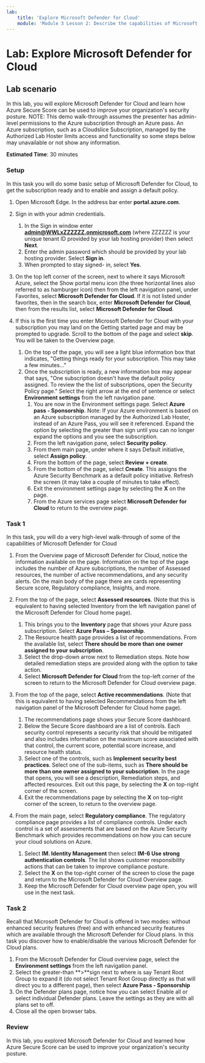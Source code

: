 ```yaml
---
lab:
    title: 'Explore Microsoft Defender for Cloud'
    module: 'Module 3 Lesson 2: Describe the capabilities of Microsoft security solutions: Describe security management capabilities of Azure'
---
```


# Lab: Explore Microsoft Defender for Cloud

## Lab scenario

In this lab, you will explore Microsoft Defender for Cloud and learn how Azure Secure Score can be used to improve your organization's security posture.  NOTE: This demo walk-through assumes the presenter has admin-level permissions to the Azure subscription through an Azure pass.  An Azure subscription, such as a Cloudslice Subscription, managed by the Authorized Lab Hoster limits access and functionality so some steps below may unavailable or not show any information.

**Estimated Time**: 30 minutes

### Setup

In this task you will do some basic setup of Microsoft Defender for Cloud, to get the subscription ready and to enable and assign a default policy.

1. Open Microsoft Edge. In the address bar enter **portal.azure.com**.

1. Sign in with your admin credentials.
    1. In the Sign in window enter **admin@WWLxZZZZZZ.onmicrosoft.com** (where ZZZZZZ is your unique tenant ID provided by your lab hosting provider) then select **Next**.
    1. Enter the admin password which should be provided by your lab hosting provider. Select **Sign in**.
    1. When prompted to stay signed- in, select **Yes**.

1. On the top left corner of the screen, next to where it says Microsoft Azure, select the Show portal menu icon (the three horizontal lines also referred to as hamburger icon) then from the left navigation panel, under Favorites, select **Microsoft Defender for Cloud**.  If it is not listed under favorites, then in the search box, enter **Microsoft Defender for Cloud**, then from the results list, select **Microsoft Defender for Cloud**.

1. If this is the first time you enter Microsoft Defender for Cloud with your subscription you may land on the Getting started page and may be prompted to upgrade.  Scroll to the bottom of the page and select **skip**.  You will be taken to the Overview page.
    1. On the top of the page, you will see a light blue information box that indicates, "Getting things ready for your subscription. This may take a few minutes..."
    1. Once the subscription is ready, a new information box may appear that says, "One subscription doesn't have the default policy assigned. To review the the list of subscriptions, open the Security Policy page."  Select the right arrow at the end of sentence or select **Environment settings** from the left navigation pane.
        1. You are now in the Environment settings page. Select **Azure pass - Sponsorship**.  Note:  If your Azure environment is based on an Azure subscription managed by the Authorized Lab Hoster, instead of an Azure Pass, you will see it referenced. Expand the option by selecting the greater than sign until you can no longer expand the options and you see the subscription.
        1. From the left navigation pane, select **Security policy**.
        1. From them main page, under where it says Default initiative, select **Assign policy**.
        1. From the bottom of the page, select **Review + create**.
        1. From the bottom of the page, select **Create**.  This assigns the Azure Security Benchmark as a default policy initiative.  Refresh the screen (it may take a couple of minutes to take effect).
        1. Exit the environment settings page by selecting the **X** on the page.  
        1. From the Azure services page select **Microsoft Defender for Cloud** to return to the overview page.

### Task 1

In this task, you will do a very high-level walk-through of some of the capabilities of Microsoft Defender for Cloud

1. From the Overview page of Microsoft Defender for Cloud, notice the information available on the page.  Information on the top of the page includes the number of Azure subscriptions, the number of Assessed resources, the number of active recommendations, and any security alerts.  On the main body of the page there are cards representing Secure score, Regulatory compliance, Insights, and more.

1. From the top of the page, select **Assessed resources**.  (Note that this is equivalent to having selected Inventory from the left navigation panel of the Microsoft Defender for Cloud home page).
    1. This brings you to the **Inventory** page that shows your Azure pass subscription.  Select **Azure Pass – Sponsorship**.
    1. The Resource health page provides a list of recommendations.  From the available list, select **There should be more than one owner assigned to your subscription**.
    1. Select the drop-down arrow next to Remediation steps. Note how detailed remediation steps are provided along with the option to take action.  
    1. Select **Microsoft Defender for Cloud** from the top-left corner of the screen to return to the Microsoft Defender for Cloud overview page.

1. From the top of the page, select **Active recommendations**.  (Note that this is equivalent to having selected Recommendations from the left navigation panel of the Microsoft Defender for Cloud home page).
    1. The recommendations page shows your Secure Score dashboard.
    1. Below the Secure Score dashboard are a list of controls. Each security control represents a security risk that should be mitigated and also includes information on the maximum score associated with that control, the current score, potential score increase, and resource health status.  
    1. Select one of the controls, such as **Implement security best practices**.  Select one of the sub-items, such as **There should be more than one owner assigned to your subscription**.  In the page that opens, you will see a description, Remediation steps, and affected resources. Exit out this page, by selecting the **X** on top-right corner of the screen.
    1. Exit the recommendations page by selecting the **X** on top-right corner of the screen, to return to the overview page.

1. From the main page, select **Regulatory compliance**. The regulatory compliance page provides a list of compliance controls.  Under each control is a set of assessments that are based on the Azure Security Benchmark which provides recommendations on how you can secure your cloud solutions on Azure.
    1. Select **IM. Identity Management** then select **IM-6 Use strong authentication controls**.  The list shows customer responsibility actions that can be taken to improve compliance posture.
    1. Select the **X** on the top-right corner of the screen to close the page and return to the Microsoft Defender for Cloud Overview page.
    1. Keep the Microsoft Defender for Cloud overview page open, you will use in the next task.

### Task 2

Recall that Microsoft Defender for Cloud is offered in two modes: without enhanced security features (free) and with enhanced security features which are available through the Microsoft Defender for Cloud plans. In this task you discover how to enable/disable the various Microsoft Defender for Cloud plans.

1. From the Microsoft Defender for Cloud overview page, select the **Environment settings** from the left navigation panel.
1. Select the greater-than **>**sign next to where is say Tenant Root Group to expand it (do not select Tenant Root Group directly as that will direct you to a different page), then select **Azure Pass - Sponsorship**
1. On the Defender plans page, notice how you can select Enable all or select individual Defender plans. Leave the settings as they are with all plans set to off.
1. Close all the open browser tabs.

### Review

In this lab, you explored Microsoft Defender for Cloud and learned how Azure Secure Score can be used to improve your organization's security posture.
